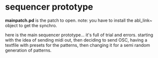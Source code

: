 <h1>sequencer prototype</h1>

<b>mainpatch.pd</b> is the patch to open.
note: you have to install the abl_link~ object to get the synchro.

here is the main sequencer prototype...
it's full of trial and errors. starting with the idea of sending midi out, then deciding to send OSC, having a textfile with presets for the patterns, then changing it for a semi random generation of patterns.
